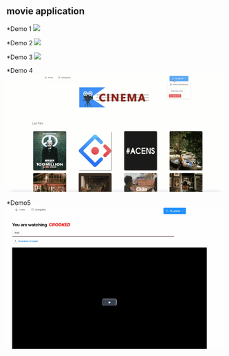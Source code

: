 ## movie application
*Demo 1
![](gif-demo/movie1.gif)

*Demo 2
![](gif-demo/movie2.gif)

*Demo 3
![](gif-demo/movie3.gif)

*Demo 4
![](gif-demo/movie4.gif)

*Demo5
![](gif-demo/movie5.gif)
